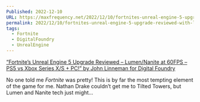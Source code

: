 ```yaml
---
Published: 2022-12-10
URL: https://maxfrequency.net/2022/12/10/fortnites-unreal-engine-5-upgrade-reviewed-with-lumen-and-nanite-digital-foundry/
permalink: 2022/12/10/fortnites-unreal-engine-5-upgrade-reviewed-with-lumen-and-nanite-digital-foundry/
tags:
  - Fortnite
  - DigitalFoundry
  - UnrealEngine
---
```

[“Fortnite’s Unreal Engine 5 Upgrade Reviewed – Lumen/Nanite at 60FPS – PS5 vs Xbox Series X/S + PC!” by John Linneman for Digital Foundry](https://www.youtube.com/watch?v=O6GC8TZbJmI)

No one told me *Fortnite* was pretty! This is by far the most tempting element of the game for me. Nathan Drake couldn’t get me to Tilted Towers, but Lumen and Nanite tech just might…